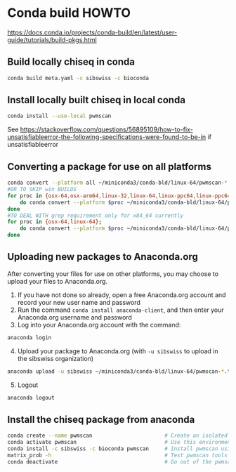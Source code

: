 # Conda build HOWTO
https://docs.conda.io/projects/conda-build/en/latest/user-guide/tutorials/build-pkgs.html


## Build locally chiseq in conda
```bash
conda build meta.yaml -c sibswiss -c bioconda
```


## Install locally built chiseq in local conda
```bash
conda install --use-local pwmscan
```
See https://stackoverflow.com/questions/56895109/how-to-fix-unsatisfiableerror-the-following-specifications-were-found-to-be-in if unsatisfiableerror


## Converting a package for use on all platforms
```bash
conda convert --platform all ~/miniconda3/conda-bld/linux-64/pwmscan-*.tar.bz2 -o outputdir/
#OR TO SKIP win BUILDS
for proc in {osx-64,osx-arm64,linux-32,linux-64,linux-ppc64,linux-ppc64le,linux-s390x,linux-armv6l,linux-armv7l,linux-aarch64};
    do conda convert --platform $proc ~/miniconda3/conda-bld/linux-64/pwmscan-*.tar.bz2 -o outputdir/;
done
#TO DEAL WITH grep requirement only for x84_64 currently
for proc in {osx-64,linux-64};
    do conda convert --platform $proc ~/miniconda3/conda-bld/linux-64/pwmscan-*.tar.bz2 -o outputdir/;
done
```

## Uploading new packages to Anaconda.org
After converting your files for use on other platforms, you may choose to upload your files to Anaconda.org.

1. If you have not done so already, open a free Anaconda.org account and record your new user name and password
2. Run the command `conda install anaconda-client`, and then enter your Anaconda.org username and password
3. Log into your Anaconda.org account with the command:
```bash
anaconda login
```
4. Upload your package to Anaconda.org (with `-u sibswiss` to upload in the sibswiss organization)
```bash
anaconda upload -u sibswiss ~/miniconda3/conda-bld/linux-64/pwmscan-*.tar.bz2 outputdir/*/pwmscan-*.tar.bz2
```
5. Logout
```bash
anaconda logout
```

## Install the chiseq package from anaconda
```bash
conda create --name pwmscan                       # Create an isolated environment
conda activate pwmscan                            # Use this environment
conda install -c sibswiss -c bioconda pwmscan     # Install pwmscan using the sibswiss and secondaryly the bioconda organizations
matrix_prob -h                                    # Test pwmscan tools
conda deactivate                                  # Go out of the pwmscan environment
```
